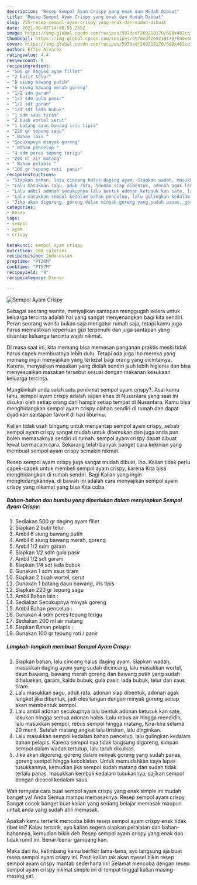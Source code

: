 ```yaml
---
description: "Resep Sempol Ayam Crispy yang enak dan Mudah Dibuat"
title: "Resep Sempol Ayam Crispy yang enak dan Mudah Dibuat"
slug: 725-resep-sempol-ayam-crispy-yang-enak-dan-mudah-dibuat
date: 2021-06-02T14:48:55.235Z
image: https://img-global.cpcdn.com/recipes/597dedf269218170/680x482cq70/sempol-ayam-crispy-foto-resep-utama.jpg
thumbnail: https://img-global.cpcdn.com/recipes/597dedf269218170/680x482cq70/sempol-ayam-crispy-foto-resep-utama.jpg
cover: https://img-global.cpcdn.com/recipes/597dedf269218170/680x482cq70/sempol-ayam-crispy-foto-resep-utama.jpg
author: Effie Alvarez
ratingvalue: 4.4
reviewcount: 9
recipeingredient:
- "500 gr daging ayam fillet"
- "2 butir telur"
- "6 siung bawang putih"
- "6 siung bawang merah goreng"
- "1/2 sdm garam"
- "1/2 sdm gula pasir"
- "1/2 sdt garam"
- "1/4 sdt lada bubuk"
- "1 sdm saus tiram"
- "2 buah wortel serut"
- "1 batang daun bawang iris tipis"
- "220 gr tepung sagu"
- " Bahan lain "
- "Secukupnya minyak goreng"
- " Bahan pencelup "
- "4 sdm peres tepung terigu"
- "200 ml air matang"
- " Bahan pelapis "
- "100 gr tepung roti  panir"
recipeinstructions:
- "Siapkan bahan, lalu cincang halus daging ayam. Siapkan wadah, masukkan daging ayam yang sudah dicincang, lalu masukkan wortel, daun bawang, bawang merah goreng dan bawang putih yang sudah dihaluskan, garam, kaldu bubuk, gula pasir, lada bubuk, telur dan saus tiram."
- "Lalu masukkan sagu, aduk rata, adonan siap dibentuk, adonan agak lengket jika dibentuk, jadi oles tangan dengan minyak goreng setiap akan membentuk sempol."
- "Lalu ambil adonan secukupnya lalu bentuk adonan ketusuk kan sate, lakukan hingga semua adonan habis. Lalu rebus air hingga mendidih, lalu masukkan sempol, rebus sempol hingga matang, Kira-kira selama 20 menit. Setelah matang angkat lalu tiriskan, lalu dinginkan."
- "Lalu masukkan sempol kedalam bahan pencelup, lalu gulingkan kedalam bahan pelapis. Karena sempol nya tidak langsung digoreng, simpan sempol dalam wadah tertutup, lalu taruh dikulkas."
- "Jika akan digoreng, goreng dalam minyak goreng yang sudah panas, goreng sempol hingga kecoklatan. Untuk memudahkan saya lepas tusukkannya, kemudian jika sempol sudah matang dan sudah tidak terlalu panas, masukkan kembali kedalam tusukannya, sajikan sempol dengan dicocol kedalam saus."
categories:
- Resep
tags:
- sempol
- ayam
- crispy

katakunci: sempol ayam crispy 
nutrition: 268 calories
recipecuisine: Indonesian
preptime: "PT26M"
cooktime: "PT57M"
recipeyield: "4"
recipecategory: Dinner

---
```



![Sempol Ayam Crispy](https://img-global.cpcdn.com/recipes/597dedf269218170/680x482cq70/sempol-ayam-crispy-foto-resep-utama.jpg)

Sebagai seorang wanita, menyajikan santapan menggugah selera untuk keluarga tercinta adalah hal yang sangat menyenangkan bagi kita sendiri. Peran seorang  wanita bukan saja mengatur rumah saja, tetapi kamu juga harus memastikan keperluan gizi terpenuhi dan juga santapan yang disantap keluarga tercinta wajib nikmat.

Di masa  saat ini, kita memang bisa memesan panganan praktis meski tidak harus capek membuatnya lebih dulu. Tetapi ada juga lho mereka yang memang ingin menyajikan yang terlezat bagi orang yang dicintainya. Karena, menyajikan masakan yang diolah sendiri jauh lebih higienis dan bisa menyesuaikan masakan tersebut sesuai dengan makanan kesukaan keluarga tercinta. 



Mungkinkah anda salah satu penikmat sempol ayam crispy?. Asal kamu tahu, sempol ayam crispy adalah sajian khas di Nusantara yang saat ini disukai oleh setiap orang dari hampir setiap tempat di Nusantara. Kamu bisa menghidangkan sempol ayam crispy olahan sendiri di rumah dan dapat dijadikan santapan favorit di hari liburmu.

Kalian tidak usah bingung untuk menyantap sempol ayam crispy, sebab sempol ayam crispy sangat mudah untuk ditemukan dan juga anda pun boleh memasaknya sendiri di rumah. sempol ayam crispy dapat dibuat lewat bermacam cara. Sekarang telah banyak banget cara kekinian yang membuat sempol ayam crispy semakin nikmat.

Resep sempol ayam crispy juga sangat mudah dibuat, lho. Kalian tidak perlu capek-capek untuk membeli sempol ayam crispy, karena Kita bisa menghidangkan di rumah sendiri. Bagi Kalian yang ingin menghidangkannya, di bawah ini adalah cara menyajikan sempol ayam crispy yang nikamat yang bisa Kita coba.

<!--inarticleads1-->

##### Bahan-bahan dan bumbu yang diperlukan dalam menyiapkan Sempol Ayam Crispy:

1. Sediakan 500 gr daging ayam fillet
1. Siapkan 2 butir telur
1. Ambil 6 siung bawang putih
1. Ambil 6 siung bawang merah, goreng
1. Ambil 1/2 sdm garam
1. Siapkan 1/2 sdm gula pasir
1. Ambil 1/2 sdt garam
1. Siapkan 1/4 sdt lada bubuk
1. Gunakan 1 sdm saus tiram
1. Siapkan 2 buah wortel, serut
1. Gunakan 1 batang daun bawang, iris tipis
1. Siapkan 220 gr tepung sagu
1. Ambil  Bahan lain :
1. Sediakan Secukupnya minyak goreng
1. Ambil  Bahan pencelup :
1. Gunakan 4 sdm peres tepung terigu
1. Sediakan 200 ml air matang
1. Siapkan  Bahan pelapis :
1. Gunakan 100 gr tepung roti / panir




<!--inarticleads2-->

##### Langkah-langkah membuat Sempol Ayam Crispy:

1. Siapkan bahan, lalu cincang halus daging ayam. Siapkan wadah, masukkan daging ayam yang sudah dicincang, lalu masukkan wortel, daun bawang, bawang merah goreng dan bawang putih yang sudah dihaluskan, garam, kaldu bubuk, gula pasir, lada bubuk, telur dan saus tiram.
1. Lalu masukkan sagu, aduk rata, adonan siap dibentuk, adonan agak lengket jika dibentuk, jadi oles tangan dengan minyak goreng setiap akan membentuk sempol.
1. Lalu ambil adonan secukupnya lalu bentuk adonan ketusuk kan sate, lakukan hingga semua adonan habis. Lalu rebus air hingga mendidih, lalu masukkan sempol, rebus sempol hingga matang, Kira-kira selama 20 menit. Setelah matang angkat lalu tiriskan, lalu dinginkan.
1. Lalu masukkan sempol kedalam bahan pencelup, lalu gulingkan kedalam bahan pelapis. Karena sempol nya tidak langsung digoreng, simpan sempol dalam wadah tertutup, lalu taruh dikulkas.
1. Jika akan digoreng, goreng dalam minyak goreng yang sudah panas, goreng sempol hingga kecoklatan. Untuk memudahkan saya lepas tusukkannya, kemudian jika sempol sudah matang dan sudah tidak terlalu panas, masukkan kembali kedalam tusukannya, sajikan sempol dengan dicocol kedalam saus.




Wah ternyata cara buat sempol ayam crispy yang enak simple ini mudah banget ya! Anda Semua mampu memasaknya. Resep sempol ayam crispy Sangat cocok banget buat kalian yang sedang belajar memasak maupun untuk anda yang sudah ahli memasak.

Apakah kamu tertarik mencoba bikin resep sempol ayam crispy enak tidak ribet ini? Kalau tertarik, ayo kalian segera siapkan peralatan dan bahan-bahannya, kemudian bikin deh Resep sempol ayam crispy yang enak dan tidak rumit ini. Benar-benar gampang kan. 

Maka dari itu, ketimbang kamu berfikir lama-lama, ayo langsung aja buat resep sempol ayam crispy ini. Pasti kalian tak akan nyesel bikin resep sempol ayam crispy mantab sederhana ini! Selamat mencoba dengan resep sempol ayam crispy nikmat simple ini di tempat tinggal kalian masing-masing,ya!.

